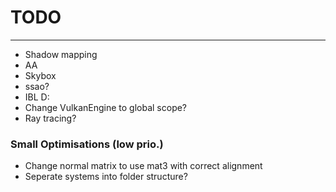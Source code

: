 # TODO

---

- Shadow mapping
- AA
- Skybox
- ssao?
- IBL D:
- Change VulkanEngine to global scope?
- Ray tracing?

### Small Optimisations (low prio.)

- Change normal matrix to use mat3 with correct alignment
- Seperate systems into folder structure?

